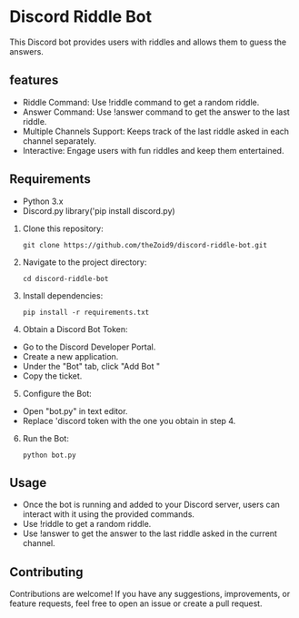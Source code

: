 # Discord Riddle Bot

This Discord bot provides users with riddles and allows them to guess the answers.

## features

- Riddle Command: Use !riddle command to get a random riddle.
- Answer Command: Use !answer command to get the answer to the last riddle.
- Multiple Channels Support: Keeps track of the last riddle asked in each channel separately.
- Interactive: Engage users with fun riddles and keep them entertained.


## Requirements

- Python 3.x
- Discord.py library('pip install discord.py)


1. Clone this repository:

     ```
    git clone https://github.com/theZoid9/discord-riddle-bot.git
    ```

2. Navigate to the project directory:
    
    ```
    cd discord-riddle-bot
    ```

3. Install dependencies:
    
    ```
    pip install -r requirements.txt
    ```

4. Obtain a Discord Bot Token:
 
 - Go to the Discord Developer Portal.
 - Create a new application.
 - Under the "Bot" tab, click "Add Bot "
 - Copy the ticket.

5. Configure the Bot:
 
 - Open "bot.py" in text editor.
 - Replace 'discord token with the one you obtain in step 4.

 6. Run the Bot:

    ```
    python bot.py
    ```

## Usage

- Once the bot is running and added to your Discord server, users can interact with it using the provided commands.
- Use !riddle to get a random riddle.
- Use !answer to get the answer to the last riddle asked in the current channel.

## Contributing

Contributions are welcome! If you have any suggestions, improvements, or feature requests, feel free to open an issue or create a pull request.